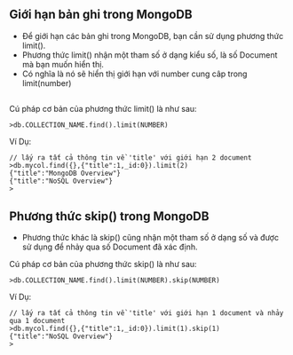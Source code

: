 
## Giới hạn bản ghi trong MongoDB
- Để giới hạn các bản ghi trong MongoDB, bạn cần sử dụng phương thức limit(). 
- Phương thức limit() nhận một tham số ở dạng kiểu số, là số Document mà bạn muốn hiển thị.
- Có nghĩa là nó sẽ hiển thị giới hạn với number cung câp trong limit(number)

##

Cú pháp cơ bản của phương thức limit() là như sau:
```roomsql
>db.COLLECTION_NAME.find().limit(NUMBER)
```

Ví Dụ:
```roomsql
// lấy ra tất cả thông tin về 'title' với giới hạn 2 document
>db.mycol.find({},{"title":1,_id:0}).limit(2)
{"title":"MongoDB Overview"}
{"title":"NoSQL Overview"}
>
```


## Phương thức skip() trong MongoDB
- Phương thức khác là skip() cũng nhận một tham số ở dạng số và được sử dụng để nhảy qua số Document đã xác định.

Cú pháp cơ bản của phương thức skip() là như sau:
```roomsql
>db.COLLECTION_NAME.find().limit(NUMBER).skip(NUMBER)
```

Ví Dụ:
```roomsql
// lấy ra tất cả thông tin về 'title' với giới hạn 1 document và nhảy qua 1 document
>db.mycol.find({},{"title":1,_id:0}).limit(1).skip(1)
{"title":"NoSQL Overview"}
>
```


















